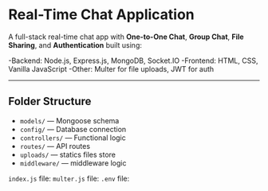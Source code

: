 #  Real-Time Chat Application

A full-stack real-time chat app with **One-to-One Chat**, **Group Chat**, **File Sharing**, and **Authentication** built using:

-Backend: Node.js, Express.js, MongoDB, Socket.IO
-Frontend: HTML, CSS, Vanilla JavaScript
-Other: Multer for file uploads, JWT for auth

---
## Folder Structure


- `models/` — Mongoose schema
- `config/` — Database connection
- `controllers/` — Functional logic
- `routes/` — API routes
- `uploads/` — statics files store
- `middleware/` — middleware logic

 `index.js` file:
 `multer.js` file:
`.env` file:
